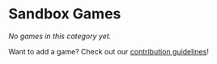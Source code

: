 # Sandbox Games

_No games in this category yet._

Want to add a game? Check out our [contribution guidelines](../README.md#how-to-add-your-game-)!
